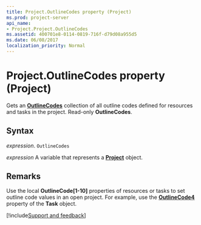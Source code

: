 ```yaml
---
title: Project.OutlineCodes property (Project)
ms.prod: project-server
api_name:
- Project.Project.OutlineCodes
ms.assetid: 400701e8-0114-0819-716f-d79d08a955d5
ms.date: 06/08/2017
localization_priority: Normal
---
```



# Project.OutlineCodes property (Project)

Gets an **[OutlineCodes](Project.outlinecodes(object).md)** collection of all outline codes defined for resources and tasks in the project. Read-only **OutlineCodes**.


## Syntax

_expression_. `OutlineCodes`

_expression_ A variable that represents a **[Project](project.project.md)** object.


## Remarks

Use the local  **OutlineCode[1-10]** properties of resources or tasks to set outline code values in an open project. For example, use the **[OutlineCode4](Project.Task.OutlineCode4.md)** property of the **Task** object.

[!include[Support and feedback](~/includes/feedback-boilerplate.md)]
